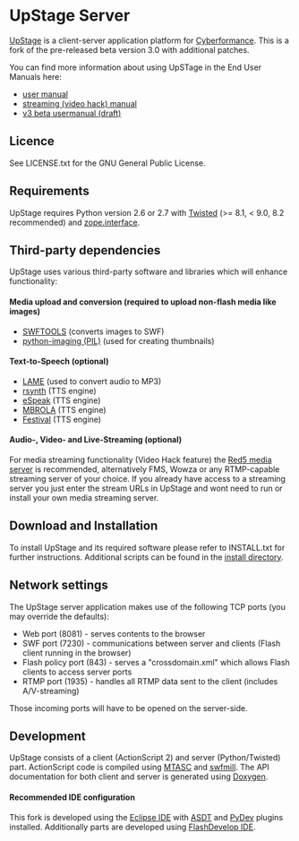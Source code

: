 UpStage Server
==============

<a href="http://upstage.org.nz/">UpStage</a> is a client-server application platform for <a href="http://en.wikipedia.org/wiki/Cyberformance">Cyberformance</a>.
This is a fork of the pre-released beta version 3.0 with additional patches.

You can find more information about using UpSTage in the End User Manuals here:
 * <a href="http://en.flossmanuals.net/upstage-v242-user-manual/">user manual</a>
 * <a href="http://upstage.org.nz/blog/?p=5445">streaming (video hack) manual</a>
 * <a href="http://upstage.org.nz/blog/wp-content/uploads/upstagev3usermanualdraft.pdf">v3 beta usermanual (draft)</a>

## Licence

See LICENSE.txt for the GNU General Public License.

## Requirements

UpStage requires Python version 2.6 or 2.7 with <a href="http://twistedmatrix.com">Twisted</a> (&gt;= 8.1, &lt; 9.0, 8.2 recommended) and <a href="http://pypi.python.org/pypi/zope.interface">zope.interface</a>.
  
## Third-party dependencies

UpStage uses various third-party software and libraries which will enhance functionality:

#### Media upload and conversion (required to upload non-flash media like images)

 * <a href="http://www.swftools.org/">SWFTOOLS</a> (converts images to SWF)
 * <a href="http://www.pythonware.com/products/pil/">python-imaging (PIL)</a> (used for creating thumbnails) 

#### Text-to-Speech (optional)

 * <a href="http://lame.sourceforge.net/">LAME</a> (used to convert audio to MP3)
 * <a href="http://sourceforge.net/projects/rsynth/">rsynth</a> (TTS engine)
 * <a href="http://espeak.sourceforge.net/">eSpeak</a> (TTS engine)
 * <a href="http://tcts.fpms.ac.be/synthesis/mbrola.html">MBROLA</a> (TTS engine)
 * <a href="http://www.cstr.ed.ac.uk/projects/festival/">Festival</a> (TTS engine)
 
#### Audio-, Video- and Live-Streaming (optional)

For media streaming functionality (Video Hack feature) the <a href="http://www.red5.org">Red5 media server</a> is recommended, alternatively FMS, Wowza or any RTMP-capable streaming server of your choice.
If you already have access to a streaming server you just enter the stream URLs in UpStage and wont need to run or install your own media streaming server.

## Download and Installation
 
To install UpStage and its required software please refer to INSTALL.txt for further instructions.
Additional scripts can be found in the <a href="../master/install">install directory</a>.

## Network settings

The UpStage server application makes use of the following TCP ports (you may override the defaults):

 * Web port (8081) - serves contents to the browser
 * SWF port (7230) - communications between server and clients (Flash client running in the browser)
 * Flash policy port (843) - serves a "crossdomain.xml" which allows Flash clients to access server ports
 * RTMP port (1935) - handles all RTMP data sent to the client (includes A/V-streaming)

Those incoming ports will have to be opened on the server-side.

## Development

UpStage consists of a client (ActionScript 2) and server (Python/Twisted) part.
ActionScript code is compiled using <a href="http://www.mtasc.org/">MTASC</a> and <a href="http://swfmill.org/">swfmill</a>.
The API documentation for both client and server is generated using <a href="http://www.doxygen.org/">Doxygen</a>.

#### Recommended IDE configuration

This fork is developed using the <a href="http://www.eclipse.org/">Eclipse IDE</a> with <a href="http://sourceforge.net/projects/aseclipseplugin/">ASDT</a> and <a href="http://pydev.org/">PyDev</a> plugins installed.
Additionally parts are developed using <a href="http://www.flashdevelop.org/">FlashDevelop IDE</a>.
